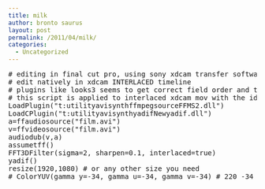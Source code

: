 ```yaml
---
title: milk
author: bronto saurus
layout: post
permalink: /2011/04/milk/
categories:
  - Uncategorized
---
```

<pre lang="avisynth"># editing in final cut pro, using sony xdcam transfer software to rewrap into mov, 
# edit natively in xdcam INTERLACED timeline
# plugins like looks3 seems to get correct field order and there is no chroma bleeding (not so in premiere cs5)
# this script is applied to interlaced xdcam mov with the idea to stabilize noise movements and to make it fake progressive
LoadPlugin("t:utilityavisynthffmpegsourceFFMS2.dll")
LoadCPlugin("t:utilityavisynthyadifNewyadif.dll")
a=ffaudiosource("film.avi")
v=ffvideosource("film.avi")
audiodub(v,a)
assumetff()
FFT3DFilter(sigma=2, sharpen=0.1, interlaced=true)
yadif()
resize(1920,1080) # or any other size you need
# ColorYUV(gamma_y=-34, gamma_u=-34, gamma_v=-34) # 220 -34 = 186 ? &lt;- would this be mac to pc monitor gamma correction?
</pre>